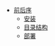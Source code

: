 - [前后序](document/context/)
  - [安装](document/context/)
  - [目录结构](document/context/)
  - [部署](document/context/)
